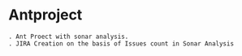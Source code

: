 # Antproject
	. Ant Proect with sonar analysis.
	. JIRA Creation on the basis of Issues count in Sonar Analysis
